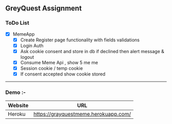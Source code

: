 ## GreyQuest Assignment


### ToDo List 

- [x] MemeApp
    - [x] Create Register page functionality with fields validations 
    - [x] Login Auth 
    - [x] Ask cookie consent and store in db  if declined then alert message & logout
    - [x] Consume Meme Api , show 5 me me 
    - [x] Session cookie / temp cookie 
    - [x] If consent accepted show cookie stored

----
### Demo  :-

| Website       | URL                  |
| ------------- | ------------------------------ |
|    Heroku     | https://grayquestmeme.herokuapp.com/|

&nbsp;